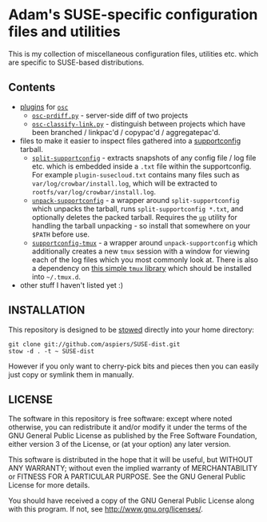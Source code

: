 # Adam's SUSE-specific configuration files and utilities

This is my collection of miscellaneous configuration files, utilities
etc. which are specific to SUSE-based distributions.

## Contents

* [plugins](http://en.opensuse.org/openSUSE:OSC_plugins) for [`osc`](http://en.opensuse.org/openSUSE:OSC)
    * [`osc-prdiff.py`](https://github.com/aspiers/SUSE-dist/blob/master/.osc-plugins/osc-prdiff.py) - server-side diff of two projects
    * [`osc-classify-link.py`](https://github.com/aspiers/SUSE-dist/blob/master/.osc-plugins/osc-classify-link.py) - distinguish between projects which have been branched / linkpac'd / copypac'd / aggregatepac'd.
* files to make it easier to inspect files gathered into a [supportconfig](http://www.novell.com/communities/node/2332/supportconfig-linux) tarball.
    *   [`split-supportconfig`](https://github.com/aspiers/SUSE-dist/blob/master/bin/split-supportconfig) - extracts snapshots of any config file / log file etc. which is embedded inside a `.txt` file within the supportconfig.  For example `plugin-susecloud.txt` contains many files such as `var/log/crowbar/install.log`, which will be extracted to `rootfs/var/log/crowbar/install.log`.
    *   [`unpack-supportconfig`](https://github.com/aspiers/SUSE-dist/blob/master/bin/unpack-supportconfig) - a wrapper around `split-supportconfig` which unpacks the tarball, runs `split-supportconfig *.txt`, and optionally deletes the packed tarball.  Requires the [`up`](https://github.com/aspiers/shell-env/blob/master/bin/up) utility for handling the tarball unpacking - so install that somewhere on your `$PATH` before use.
    *   [`supportconfig-tmux`](https://github.com/aspiers/SUSE-dist/blob/master/bin/supportconfig-tmux) - a wrapper around `unpack-supportconfig` which additionally creates a new `tmux` session with a window for viewing each of the log files which you most commonly look at.  There is also a dependency on [this simple `tmux` library](https://github.com/aspiers/screenrc/blob/master/.tmux.d/lib) which should be installed into `~/.tmux.d`.
* other stuff I haven't listed yet :)

## <a name="install">INSTALLATION</a>

This repository is designed to be [stowed](http://www.gnu.org/software/stow/)
directly into your home directory:

    git clone git://github.com/aspiers/SUSE-dist.git
    stow -d . -t ~ SUSE-dist

However if you only want to cherry-pick bits and pieces then you can
easily just copy or symlink them in manually.

## LICENSE

The software in this repository is free software: except where noted
otherwise, you can redistribute it and/or modify it under the terms of
the GNU General Public License as published by the Free Software
Foundation, either version 3 of the License, or (at your option) any
later version.

This software is distributed in the hope that it will be useful, but
WITHOUT ANY WARRANTY; without even the implied warranty of
MERCHANTABILITY or FITNESS FOR A PARTICULAR PURPOSE.  See the GNU
General Public License for more details.

You should have received a copy of the GNU General Public License
along with this program.  If not, see <http://www.gnu.org/licenses/>.
